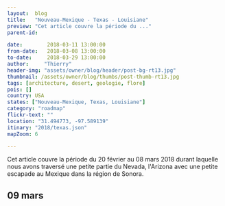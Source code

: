 ```yaml
---
layout:  blog
title:   "Nouveau-Mexique - Texas - Louisiane"
preview: "Cet article couvre la période du ..."
parent-id: 

date:        2018-03-11 13:00:00
from-date:   2018-03-08 13:00:00
to-date:     2018-03-29 13:00:00
author:     "Thierry"
header-img: "assets/owner/blog/header/post-bg-rt13.jpg"
thumbnail: /assets/owner/blog/thumbs/post-thumb-rt13.jpg
tags: [architecture, desert, geologie, flore]
pois: []
country: USA
states: ["Nouveau-Mexique, Texas, Louisiane"]
category: "roadmap"
flickr-text: ""
location: "31.494773, -97.589139"
itinary: "2018/texas.json"
mapZoom: 6

---
```


Cet article couvre la période du 20 février au 08 mars 2018 durant laquelle nous avons traversé une petite partie du Nevada, l'Arizona avec une petite escapade au Mexique dans la région de Sonora.  

## 09 mars 


